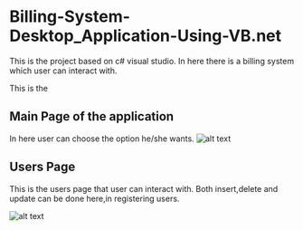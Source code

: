 # Billing-System-Desktop_Application-Using-VB.net

This is the project based on c# visual studio. In here there is a billing system which user can interact with.


This is the <h2>Main Page of the application</h2>
In here user can choose the option he/she wants.
![alt text](https://github.com/pasan04/Billing-System-Desktop_Application-Using-VB.net/blob/master/storeManagement1.PNG)

<h2>Users Page</h2>

This is the users page that user can interact with. Both insert,delete and update can be done here,in registering users.

![alt text](https://github.com/pasan04/Billing-System-Desktop_Application-Using-VB.net/blob/master/storemanagement2.PNG)
